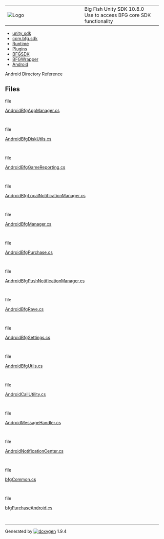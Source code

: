 <table>
<colgroup>
<col style="width: 50%" />
<col style="width: 50%" />
</colgroup>
<tbody>
<tr class="odd">
<td><img src="Icon-100.png" alt="Logo" /></td>
<td><div id="projectname">
Big Fish Unity SDK<span id="projectnumber"> 10.8.0</span>
</div>
<div id="projectbrief">
Use to access BFG core SDK functionality
</div></td>
</tr>
</tbody>
</table>

  - [unity\_sdk](dir_169524a6f31e9db4532a84dd08d2dc74.html)
  - [com.bfg.sdk](dir_49a21daf45482078fd78618e852e175e.html)
  - [Runtime](dir_e9197c9bf01613ee4803beab9a6d5be1.html)
  - [Plugins](dir_36160a230b41150251a86d3f9b9f8d3f.html)
  - [BFGSDK](dir_132432e59dec75238d90e62dd14a31de.html)
  - [BFGWrapper](dir_9427daba80608a7518cb19999914a2c1.html)
  - [Android](dir_e83f69f2392807d75954b6a616779ba4.html)

Android Directory Reference

##  Files

file  

[AndroidBfgAppManager.cs](_android_bfg_app_manager_8cs.html)

 

file  

[AndroidBfgDiskUtils.cs](_android_bfg_disk_utils_8cs.html)

 

file  

[AndroidBfgGameReporting.cs](_android_bfg_game_reporting_8cs.html)

 

file  

[AndroidBfgLocalNotificationManager.cs](_android_bfg_local_notification_manager_8cs.html)

 

file  

[AndroidBfgManager.cs](_android_bfg_manager_8cs.html)

 

file  

[AndroidBfgPurchase.cs](_android_bfg_purchase_8cs.html)

 

file  

[AndroidBfgPushNotificationManager.cs](_android_bfg_push_notification_manager_8cs.html)

 

file  

[AndroidBfgRave.cs](_android_bfg_rave_8cs.html)

 

file  

[AndroidBfgSettings.cs](_android_bfg_settings_8cs.html)

 

file  

[AndroidBfgUtils.cs](_android_bfg_utils_8cs.html)

 

file  

[AndroidCallUtility.cs](_android_call_utility_8cs.html)

 

file  

[AndroidMessageHandler.cs](_android_message_handler_8cs.html)

 

file  

[AndroidNotificationCenter.cs](_android_notification_center_8cs.html)

 

file  

[bfgCommon.cs](_android_2bfg_common_8cs.html)

 

file  

[bfgPurchaseAndroid.cs](bfg_purchase_android_8cs.html)

 

-----

Generated
by [![doxygen](doxygen.svg)](https://www.doxygen.org/index.html) 1.9.4
